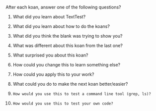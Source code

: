 After each koan, answer one of the following questions?

1.	What did you learn about TextTest?

2.	What did you learn about how to do the koans?

3.	What did you think the blank was trying to show you?

4.	What was different about this koan from the last one?

5.	What surprised you about this koan?

6.	How could you change this to learn something else?

7.	How could you apply this to your work?

8.	What could you do to make the next koan better/easier?

9.     How would you use this to test a command line tool (grep, ls)?

10.     How would you use this to test your own code?
